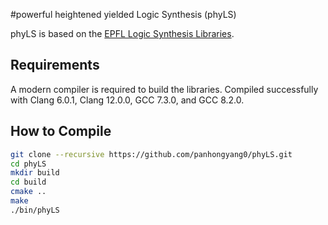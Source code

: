 #powerful heightened yielded Logic Synthesis (phyLS)

phyLS is based on the [EPFL Logic Synthesis Libraries](https://github.com/lsils/lstools-showcase).

## Requirements
A modern compiler is required to build the libraries. 
Compiled successfully with Clang 6.0.1, Clang 12.0.0, GCC 7.3.0, and GCC 8.2.0. 

## How to Compile
```bash
git clone --recursive https://github.com/panhongyang0/phyLS.git
cd phyLS
mkdir build
cd build
cmake ..
make
./bin/phyLS
```
